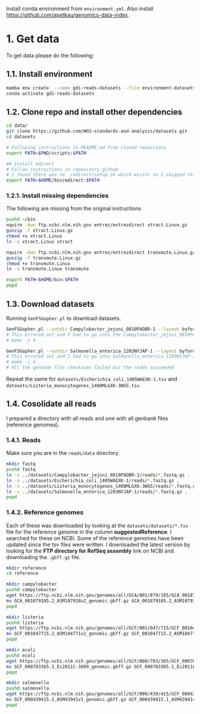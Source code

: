 Install conda environment from `environment.yml`. Also install <https://github.com/apetkau/genomics-data-index>.

# 1. Get data

To get data please do the following:

## 1.1. Install environment

```bash
mamba env create  --name gdi-reads-datasets --file environment-datasets.yml
conda activate gdi-reads-datasets
```

## 1.2. Clone repo and install other dependencies

```bash
cd data/
git clone https://github.com/WGS-standards-and-analysis/datasets.git
cd datasets

# Following instructions in README.md from cloned repository
export PATH=$PWD/scripts:$PATH

## Install edirect
# Follow instructions in repository github
# I found there was no ./edirect/setup.sh which exists so I skipped this step
export PATH=$HOME/bin/edirect:$PATH
```

### 1.2.1. Install missing dependencies

The following are missing from the original instructions

```bash
pushd ~/bin
nquire -dwn ftp.ncbi.nlm.nih.gov entrez/entrezdirect xtract.Linux.gz
gunzip -f xtract.Linux.gz
chmod +x xtract.Linux
ln -s xtract.Linux xtract

nquire -dwn ftp.ncbi.nlm.nih.gov entrez/entrezdirect transmute.Linux.gz
gunzip -f transmute.Linux.gz
chmod +x transmute.Linux
ln -s transmute.Linux transmute

export PATH=$HOME/bin:$PATH
popd
```

## 1.3. Download datasets

Running `GenFSGopher.pl` to download datasets.

```bash
GenFSGopher.pl --outdir Campylobacter_jejuni_0810PADBR-1 --layout byformat --numcpus 4 datasets/Campylobacter_jejuni_0810PADBR-1.tsv
# This errored out and I had to go into the Campylobacter_jejuni_0810PADBR-1/ directory and run
# make -j 4

GenFSGopher.pl --outdir Salmonella_enterica_1203NYJAP-1 --layout byformat --numcpus 4 datasets/Salmonella_enterica_1203NYJAP-1.tsv
# This errored out and I had to go into Salmonella_enterica_1203NYJAP-1/ and run
# make -j 4
# All the genbank file checksums failed but the reads succeeded
```

Repeat the same for `datasets/Escherichia_coli_1405WAEXK-1.tsv` and `datasets/Listeria_monocytogenes_1408MLGX6-3WGS.tsv`.

## 1.4. Cosolidate all reads

I prepared a directory with all reads and one with all genbank files (reference genomes).

### 1.4.1. Reads

Make sure you are in the `reads/data` directory.

```bash
mkdir fastq
pushd fastq
ln -s ../datasets/Campylobacter_jejuni_0810PADBR-1/reads/*.fastq.gz .
ln -s ../datasets/Escherichia_coli_1405WAEXK-1/reads/*.fastq.gz .
ln -s ../datasets/Listeria_monocytogenes_1408MLGX6-3WGS/reads/*.fastq.gz .
ln -s ../datasets/Salmonella_enterica_1203NYJAP-1/reads/*.fastq.gz .
popd
```

### 1.4.2. Reference genomes

Each of these was downloaded by looking at the `datasets/datasets/*.tsv` file for the reference genome in the column **suggestedReference**. I searched for these on NCBI. Some of the reference genomes have been updated since the tsv files were written. I downloaded the latest version by looking for the **FTP directory for RefSeq assembly** link on NCBI and downloading the `.gbff.gz` file.

```bash
mkdir reference
cd reference

mkdir campylobacter
pushd campylobacter
wget https://ftp.ncbi.nlm.nih.gov/genomes/all/GCA/001/879/185/GCA_001879185.2_ASM187918v2/GCA_001879185.2_ASM187918v2_genomic.gbff.gz
mv GCA_001879185.2_ASM187918v2_genomic.gbff.gz GCA_001879185.2_ASM187918v2_genomic.gbk.gz
popd

mkdir listeria
pushd listeria
wget https://ftp.ncbi.nlm.nih.gov/genomes/all/GCF/001/047/715/GCF_001047715.2_ASM104771v2/GCF_001047715.2_ASM104771v2_genomic.gbff.gz
mv GCF_001047715.2_ASM104771v2_genomic.gbff.gz GCF_001047715.2_ASM104771v2_genomic.gbk.gz
popd

mkdir ecoli
pushd ecoli
wget https://ftp.ncbi.nlm.nih.gov/genomes/all/GCF/000/703/365/GCF_000703365.1_Ec2011C-3609/GCF_000703365.1_Ec2011C-3609_genomic.gbff.gz
mv GCF_000703365.1_Ec2011C-3609_genomic.gbff.gz GCF_000703365.1_Ec2011C-3609_genomic.gbk.gz
popd

mkdir salmonella
pushd salmonella
wget https://ftp.ncbi.nlm.nih.gov/genomes/all/GCF/000/439/415/GCF_000439415.1_ASM43941v1/GCF_000439415.1_ASM43941v1_genomic.gbff.gz
mv GCF_000439415.1_ASM43941v1_genomic.gbff.gz GCF_000439415.1_ASM43941v1_genomic.gbk.gz
popd
```
